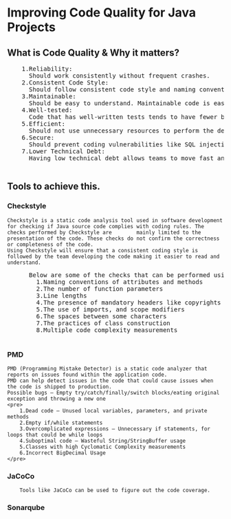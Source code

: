 
# Improving Code Quality for Java Projects


## What is Code Quality & Why it matters?
<pre>
    1.Reliability:
      Should work consistently without frequent crashes.
    2.Consistent Code Style:
      Should follow consistent code style and naming conventions applicable to the language
    3.Maintainable: 
      Should be easy to understand. Maintainable code is easy to extend and add new functionality.
    4.Well-tested: 
      Code that has well-written tests tends to have fewer bugs
    5.Efficient:
      Should not use unnecessary resources to perform the desired operations
    6.Secure:
      Should prevent coding vulnerabilities like SQL injection
    7.Lower Technical Debt: 
      Having low technical debt allows teams to move fast and develop new functionality without being slowed down by low quality and non-maintainable code
  </pre>
## Tools to achieve this.
  ### Checkstyle
    Checkstyle is a static code analysis tool used in software development for checking if Java source code complies with coding rules. The checks performed by Checkstyle are        mainly limited to the presentation of the code. These checks do not confirm the correctness or completeness of the code.
    Using Checkstyle will ensure that a consistent coding style is followed by the team developing the code making it easier to read and understand.
  <pre>
      Below are some of the checks that can be performed using checkstyle:
        1.Naming conventions of attributes and methods
        2.The number of function parameters
        3.Line lengths
        4.The presence of mandatory headers like copyrights
        5.The use of imports, and scope modifiers
        6.The spaces between some characters
        7.The practices of class construction
        8.Multiple code complexity measurements
   </pre>
   ### PMD
    PMD (Programming Mistake Detector) is a static code analyzer that reports on issues found within the application code.
    PMD can help detect issues in the code that could cause issues when the code is shipped to production.
    Possible bugs — Empty try/catch/finally/switch blocks/eating original exception and throwing a new one
    <pre>
        1.Dead code — Unused local variables, parameters, and private methods
        2.Empty if/while statements
        3.Overcomplicated expressions — Unnecessary if statements, for loops that could be while loops
        4.Suboptimal code — Wasteful String/StringBuffer usage
        5.Classes with high Cyclomatic Complexity measurements
        6.Incorrect BigDecimal Usage
    </pre>
   ### JaCoCo
        Tools like JaCoCo can be used to figure out the code coverage.
        
   ### Sonarqube     
    
